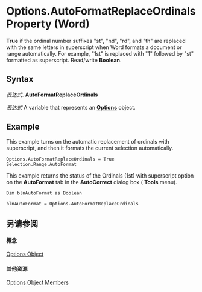 
# Options.AutoFormatReplaceOrdinals Property (Word)

 **True** if the ordinal number suffixes "st", "nd", "rd", and "th" are replaced with the same letters in superscript when Word formats a document or range automatically. For example, "1st" is replaced with "1" followed by "st" formatted as superscript. Read/write **Boolean**.


## Syntax

 _表达式_. **AutoFormatReplaceOrdinals**

 _表达式_ A variable that represents an **[Options](873b7b99-3fe1-fd89-9ece-a9355cb827dc.md)** object.


## Example

This example turns on the automatic replacement of ordinals with superscript, and then it formats the current selection automatically.


```
Options.AutoFormatReplaceOrdinals = True 
Selection.Range.AutoFormat
```

This example returns the status of the Ordinals (1st) with superscript option on the  **AutoFormat** tab in the **AutoCorrect** dialog box ( **Tools** menu).




```
Dim blnAutoFormat as Boolean 
 
blnAutoFormat = Options.AutoFormatReplaceOrdinals
```


## 另请参阅


#### 概念


[Options Object](873b7b99-3fe1-fd89-9ece-a9355cb827dc.md)
#### 其他资源


[Options Object Members](http://msdn.microsoft.com/library/76cd9dfe-6bbb-4c3d-0bfc-79a62bedd15e%28Office.15%29.aspx)